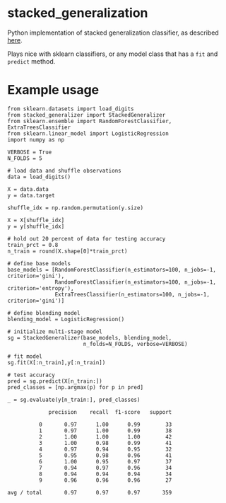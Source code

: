 # stacked_generalization
Python implementation of stacked generalization classifier, as described [here](http://machine-learning.martinsewell.com/ensembles/stacking/). 

Plays nice with sklearn classifiers, or any model class that has a `fit` and `predict` method.

# Example usage

	from sklearn.datasets import load_digits
	from stacked_generalizer import StackedGeneralizer
	from sklearn.ensemble import RandomForestClassifier, ExtraTreesClassifier
	from sklearn.linear_model import LogisticRegression
	import numpy as np

	VERBOSE = True
	N_FOLDS = 5
	
	# load data and shuffle observations
	data = load_digits()

	X = data.data
	y = data.target

	shuffle_idx = np.random.permutation(y.size)

	X = X[shuffle_idx]
	y = y[shuffle_idx]

	# hold out 20 percent of data for testing accuracy
	train_prct = 0.8
	n_train = round(X.shape[0]*train_prct)

	# define base models
	base_models = [RandomForestClassifier(n_estimators=100, n_jobs=-1, criterion='gini'),
	               RandomForestClassifier(n_estimators=100, n_jobs=-1, criterion='entropy'),
	               ExtraTreesClassifier(n_estimators=100, n_jobs=-1, criterion='gini')]

	# define blending model
	blending_model = LogisticRegression()

	# initialize multi-stage model
	sg = StackedGeneralizer(base_models, blending_model, 
		                    n_folds=N_FOLDS, verbose=VERBOSE)

	# fit model
	sg.fit(X[:n_train],y[:n_train])

	# test accuracy
	pred = sg.predict(X[n_train:])
	pred_classes = [np.argmax(p) for p in pred]

	_ = sg.evaluate(y[n_train:], pred_classes)

                 precision    recall  f1-score   support

	          0       0.97      1.00      0.99        33
	          1       0.97      1.00      0.99        38
	          2       1.00      1.00      1.00        42
	          3       1.00      0.98      0.99        41
	          4       0.97      0.94      0.95        32
	          5       0.95      0.98      0.96        41
	          6       1.00      0.95      0.97        37
	          7       0.94      0.97      0.96        34
	          8       0.94      0.94      0.94        34
	          9       0.96      0.96      0.96        27

	avg / total       0.97      0.97      0.97       359